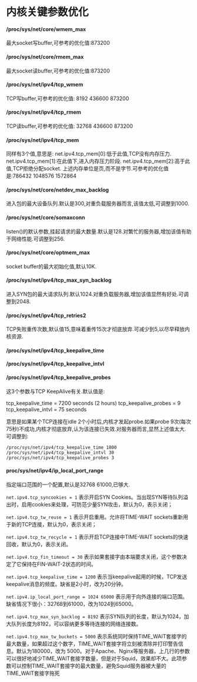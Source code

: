 # 内核关键参数优化

#### /proc/sys/net/core/wmem_max
最大socket写buffer,可参考的优化值:873200

#### /proc/sys/net/core/rmem_max
最大socket读buffer,可参考的优化值:873200

#### /proc/sys/net/ipv4/tcp_wmem
TCP写buffer,可参考的优化值: 8192 436600 873200

#### /proc/sys/net/ipv4/tcp_rmem
TCP读buffer,可参考的优化值: 32768 436600 873200

#### /proc/sys/net/ipv4/tcp_mem
同样有3个值,意思是:
net.ipv4.tcp_mem[0]:低于此值,TCP没有内存压力.
net.ipv4.tcp_mem[1]:在此值下,进入内存压力阶段.
net.ipv4.tcp_mem[2]:高于此值,TCP拒绝分配socket.
上述内存单位是页,而不是字节.可参考的优化值是:786432 1048576 1572864

#### /proc/sys/net/core/netdev_max_backlog
进入包的最大设备队列.默认是300,对重负载服务器而言,该值太低,可调整到1000.

#### /proc/sys/net/core/somaxconn
listen()的默认参数,挂起请求的最大数量.默认是128.对繁忙的服务器,增加该值有助于网络性能.可调整到256.

#### /proc/sys/net/core/optmem_max
socket buffer的最大初始化值,默认10K.

#### /proc/sys/net/ipv4/tcp_max_syn_backlog
进入SYN包的最大请求队列.默认1024.对重负载服务器,增加该值显然有好处.可调整到2048.

#### /proc/sys/net/ipv4/tcp_retries2
TCP失败重传次数,默认值15,意味着重传15次才彻底放弃.可减少到5,以尽早释放内核资源.

#### /proc/sys/net/ipv4/tcp_keepalive_time
#### /proc/sys/net/ipv4/tcp_keepalive_intvl
#### /proc/sys/net/ipv4/tcp_keepalive_probes
这3个参数与TCP KeepAlive有关.默认值是:

tcp_keepalive_time = 7200 seconds (2 hours)
tcp_keepalive_probes = 9
tcp_keepalive_intvl = 75 seconds

意思是如果某个TCP连接在idle 2个小时后,内核才发起probe.如果probe 9次(每次75秒)不成功,内核才彻底放弃,认为该连接已失效.对服务器而言,显然上述值太大. 可调整到:
```
/proc/sys/net/ipv4/tcp_keepalive_time 1800
/proc/sys/net/ipv4/tcp_keepalive_intvl 30
/proc/sys/net/ipv4/tcp_keepalive_probes 3
```

#### proc/sys/net/ipv4/ip_local_port_range
指定端口范围的一个配置,默认是32768 61000,已够大.

 

```net.ipv4.tcp_syncookies = 1```
表示开启SYN Cookies。当出现SYN等待队列溢出时，启用cookies来处理，可防范少量SYN攻击，默认为0，表示关闭；

```net.ipv4.tcp_tw_reuse = 1```
表示开启重用。允许将TIME-WAIT sockets重新用于新的TCP连接，默认为0，表示关闭；

```net.ipv4.tcp_tw_recycle = 1```
表示开启TCP连接中TIME-WAIT sockets的快速回收，默认为0，表示关闭。

```net.ipv4.tcp_fin_timeout = 30```
表示如果套接字由本端要求关闭，这个参数决定了它保持在FIN-WAIT-2状态的时间。

```net.ipv4.tcp_keepalive_time = 1200```
表示当keepalive起用的时候，TCP发送keepalive消息的频度。缺省是2小时，改为20分钟。

```net.ipv4.ip_local_port_range = 1024 65000```
表示用于向外连接的端口范围。缺省情况下很小：32768到61000，改为1024到65000。

```net.ipv4.tcp_max_syn_backlog = 8192```
表示SYN队列的长度，默认为1024，加大队列长度为8192，可以容纳更多等待连接的网络连接数。

```net.ipv4.tcp_max_tw_buckets = 5000```
表示系统同时保持TIME_WAIT套接字的最大数量，如果超过这个数字，TIME_WAIT套接字将立刻被清除并打印警告信息。默认为180000，改为 5000。对于Apache、Nginx等服务器，上几行的参数可以很好地减少TIME_WAIT套接字数量，但是对于Squid，效果却不大。此项参数可以控制TIME_WAIT套接字的最大数量，避免Squid服务器被大量的TIME_WAIT套接字拖死

